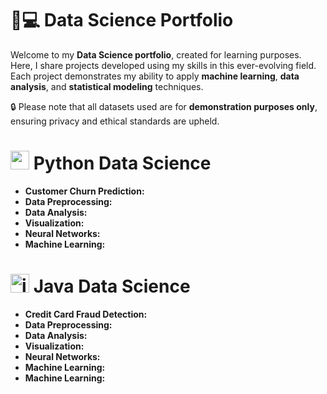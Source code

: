 # 🧪💻 Data Science Portfolio

Welcome to my **Data Science portfolio**, created for learning purposes. Here, I share projects developed using my skills in this ever-evolving field. Each project demonstrates my ability to apply **machine learning**, **data analysis**, and **statistical modeling** techniques.

🔒 Please note that all datasets used are for **demonstration purposes only**, ensuring privacy and ethical standards are upheld.

# <img src="https://cdn.jsdelivr.net/gh/devicons/devicon/icons/python/python-original.svg" height="30" alt="python logo"  /> Python Data Science 
- **Customer Churn Prediction:**
- **Data Preprocessing:**
- **Data Analysis:**
- **Visualization:**
- **Neural Networks:**
- **Machine Learning:**



# <img src="https://cdn.jsdelivr.net/gh/devicons/devicon/icons/java/java-original.svg" height="30" alt="java logo"  /> Java Data Science 
- **Credit Card Fraud Detection:**
- **Data Preprocessing:**
- **Data Analysis:**
- **Visualization:**
- **Neural Networks:**
- **Machine Learning:**
- **Machine Learning:**


